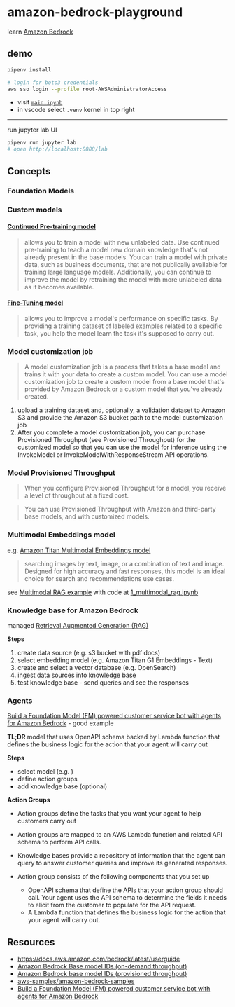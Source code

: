 # amazon-bedrock-playground

learn [Amazon Bedrock](https://docs.aws.amazon.com/bedrock/latest/userguide)

## demo

```sh
pipenv install

# login for boto3 credentials
aws sso login --profile root-AWSAdministratorAccess
```

- visit [`main.ipynb`](./main.ipynb)
- in vscode select `.venv` kernel in top right

---

run jupyter lab UI

```sh
pipenv run jupyter lab
# open http://localhost:8888/lab
```

## Concepts

### Foundation Models

### Custom models

#### [Continued Pre-training model](https://docs.aws.amazon.com/bedrock/latest/userguide/custom-models.html#pre-training)

> allows you to train a model with new unlabeled data. Use continued pre-training to teach a model new domain knowledge that's not already present in the base models. You can train a model with private data, such as business documents, that are not publically available for training large language models. Additionally, you can continue to improve the model by retraining the model with more unlabeled data as it becomes available.

#### [Fine-Tuning model](https://docs.aws.amazon.com/bedrock/latest/userguide/custom-models.html#fine-tuning)

> allows you to improve a model's performance on specific tasks. By providing a training dataset of labeled examples related to a specific task, you help the model learn the task it's supposed to carry out.

### Model customization job

> A model customization job is a process that takes a base model and trains it with your data to create a custom model. You can use a model customization job to create a custom model from a base model that's provided by Amazon Bedrock or a custom model that you've already created.

1. upload a training dataset and, optionally, a validation dataset to Amazon S3 and provide the Amazon S3 bucket path to the model customization job
1. After you complete a model customization job, you can purchase Provisioned Throughput (see Provisioned Throughput) for the customized model so that you can use the model for inference using the InvokeModel or InvokeModelWithResponseStream API operations. 

### Model Provisioned Throughput

> When you configure Provisioned Throughput for a model, you receive a level of throughput at a fixed cost.

> You can use Provisioned Throughput with Amazon and third-party base models, and with customized models.

### Multimodal Embeddings model

e.g. [Amazon Titan Multimodal Embeddings model](https://docs.aws.amazon.com/bedrock/latest/userguide/titan-multiemb-models.html)

> searching images by text, image, or a combination of text and image. Designed for high accuracy and fast responses, this model is an ideal choice for search and recommendations use cases.

see [Multimodal RAG example](https://github.com/aws-samples/amazon-bedrock-samples/tree/main/multimodal/rag) with code at  [1_multimodal_rag.ipynb](https://github.com/aws-samples/amazon-bedrock-samples/blob/main/multimodal/rag/1_multimodal_rag.ipynb)

### Knowledge base for Amazon Bedrock

managed [Retrieval Augmented Generation (RAG)](https://www.promptingguide.ai/techniques/rag) 

**Steps**

1. create data source (e.g. s3 bucket with pdf docs)
2. select embedding model (e.g. Amazon Titan G1 Embeddings - Text)
3. create and select a vector database (e.g. OpenSearch)
4. ingest data sources into knowledge base
5. test knowledge base - send queries and see the responses

### Agents

[Build a Foundation Model (FM) powered customer service bot with agents for Amazon Bedrock](https://github.com/aws-samples/amazon-bedrock-samples/tree/main/agents/agentsforbedrock-retailagent) - good example

**TL;DR** model that uses OpenAPI schema backed by Lambda function that defines the business logic for the action that your agent will carry out

**Steps**

- select model (e.g. )
- define action groups
- add knowledge base (optional)


**Action Groups** 

- Action groups define the tasks that you want your agent to help customers carry out
- Action groups are mapped to an AWS Lambda function and related API schema to perform API calls.
- Knowledge bases provide a repository of information that the agent can query to answer customer queries and improve its generated responses.

- Action group consists of the following components that you set up
  - OpenAPI schema that define the APIs that your action group should call. Your agent uses the API schema to determine the fields it needs to elicit from the customer to populate for the API request.
  - A Lambda function that defines the business logic for the action that your agent will carry out.


## Resources

- <https://docs.aws.amazon.com/bedrock/latest/userguide>
- [Amazon Bedrock Base model IDs (on-demand throughput)](https://docs.aws.amazon.com/bedrock/latest/userguide/model-ids-arns.html)
- [Amazon Bedrock base model IDs (provisioned throughput)](https://docs.aws.amazon.com/bedrock/latest/userguide/prov-throughput-models.html)
- [aws-samples/amazon-bedrock-samples](https://github.com/aws-samples/amazon-bedrock-samples)
- [Build a Foundation Model (FM) powered customer service bot with agents for Amazon Bedrock](https://github.com/aws-samples/amazon-bedrock-samples/tree/main/agents/agentsforbedrock-retailagent)